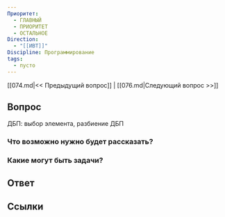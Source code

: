 ```yaml
---
Приоритет:
  - ГЛАВНЫЙ
  - ПРИОРИТЕТ
  - ОСТАЛЬНОЕ
Direction:
  - "[[ИВТ]]" 
Discipline: Программирование 
tags:
  - пусто
---
```

[[074.md|<< Предыдущий вопрос]] | [[076.md|Следующий вопрос >>]]
## Вопрос

ДБП: выбор элемента, разбиение ДБП

### Что возможно нужно будет рассказать?

### Какие могут быть задачи?

## Ответ

## Ссылки
